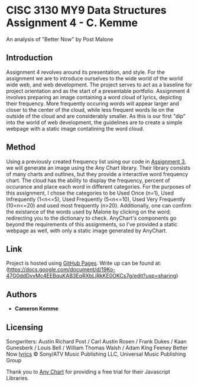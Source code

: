 # CISC 3130 MY9 Data Structures Assignment 4 - C. Kemme
An analysis of "Better Now" by Post Malone

## Introduction
  Assignment 4 revolves around its presentation, and style.  For the assignment we are to introduce ourselves to the wide world of the world wide web, and web development. The project serves to act as a baseline for project orientation and as the start of a presentable portfolio. Assignment 4 involves preparing an image containing a word cloud of lyrics, depicting their frequency. More frequently occuring words will appear larger and closer to the center of the cloud, while less frequent words lie on the outside of the cloud and are considerably smaller. As this is our first "dip" into the world of web development, the guidelines are to create a simple webpage with a static image contatining the word cloud.

## Method
  Using a previously created frequency list using our code in [Assignment 3](https://github.com/ckemme34/assignment3-cisc3130-Cameron-Kemme), we will generate an image using the Any Chart library. Their library consists of many charts and outlines, but they provide a interactive word frequency chart. The cloud has the ability to display the frequency, percent of occurance and place each word in different categories. For the purposes of this assignment, I chose the categories to be Used Once (n=1), Used Infrequently (1<n<=5), Used Frequently (5<n<=10), Used Very Frequently (10<n<=20) and used most frequently (n>20). Additionally, one can confirm the existance of the words used by Malone by clicking on the word; redirecting you to the dictionary to check. AnyChart's components go beyond the requirements of this assignments, so I've provided a static webpage as well, with only a static image generated by AnyChart.
  
## Link

  Project is hosted using [GitHub Pages](https://ckemme34.github.io/assignment4-cisc3130/static.html).
  Write up can be found at: (https://docs.google.com/document/d/19Ko-47G0ddDvvMc4EEBquKAB3EqRXbLjRkKE0OKCs7g/edit?usp=sharing)

## Authors

* **Cameron Kemme**

## Licensing

Songwriters: Austin Richard Post / Carl Austin Rosen / Frank Dukes / Kaan Gunesberk / Louis Bell / William Thomas Walsh / Adam King Feeney
Better Now [lyrics](https://genius.com/Post-malone-better-now-lyrics) © Sony/ATV Music Publishing LLC, Universal Music Publishing Group

Thank you to [Any Chart](https://www.anychart.com/) for providing a free trial for their Javascript Libraries.
